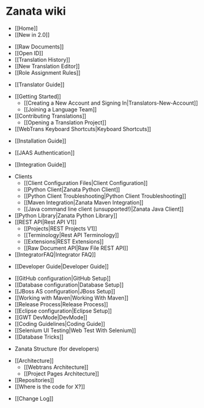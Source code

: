 # Zanata wiki

- [[Home]]
- [[New in 2.0]]
 * [[Raw Documents]]
 * [[Open ID]]
 * [[Translation History]]
 * [[New Translation Editor]]
 * [[Role Assignment Rules]]
- [[Translator Guide]]
 * [[Getting Started]]
     - [[Creating a New Account and Signing In|Translators-New-Account]]
     - [[Joining a Language Team]]
 * [[Contributing Translations]]
     - [[Opening a Translation Project]]
 * [[WebTrans Keyboard Shortcuts|Keyboard Shortcuts]]
- [[Installation Guide]]
 * [[JAAS Authentication]]
- [[Integration Guide]]
 * Clients
     - [[Client Configuration Files|Client Configuration]]
     - [[Python Client|Zanata Python Client]]
     - [[Python Client Troubleshooting|Python Client Troubleshooting]]
     - [[Maven Integration|Zanata Maven Integration]]
     - [[Java command line client (unsupported!)|Zanata Java Client]]
 * [[Python Library|Zanata Python Library]]
 * [[REST API|Rest API V1]]
     - [[Projects|REST Projects V1]]
     - [[Terminology|Rest API Terminology]]
     - [[Extensions|REST Extensions]]
     - [[Raw Document API|Raw File REST API]]
 * [[IntegratorFAQ|Integrator FAQ]]
- [[Developer Guide|Developer Guide]]
 * [[GitHub configuration|GitHub Setup]]
 * [[Database configuration|Database Setup]]
 * [[JBoss AS configuration|JBoss Setup]]
 * [[Working with Maven|Working With Maven]]
 * [[Release Process|Release Process]]
 * [[Eclipse configuration|Eclipse Setup]]
 * [[GWT DevMode|DevMode]]
 * [[Coding Guidelines|Coding Guide]]
 * [[Selenium UI Testing|Web Test With Selenium]]
 * [[Database Tricks]]
- Zanata Structure (for developers)
 * [[Architecture]]
     - [[Webtrans Architecture]]
     - [[Project Pages Architecture]]
 * [[Repositories]]
 * [[Where is the code for X?]]
- [[Change Log]]